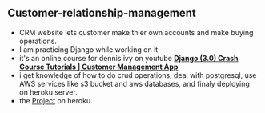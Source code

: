 ## Customer-relationship-management
- CRM website lets customer make thier own accounts and make buying operations.
- I am practicing Django while working on it
- it's an online course for dennis ivy on youtube **[Django (3.0) Crash Course Tutorials | Customer Management App](https://www.youtube.com/playlist?list=PL-51WBLyFTg2vW-_6XBoUpE7vpmoR3ztO)**
- i get knowledge of how to do crud operations, deal with postgresql, use AWS services like s3 bucket and aws databases, and finaly deploying on heroku server.
- the [Project](https://www.suleiman-crm.herokuapp.com) on heroku.
